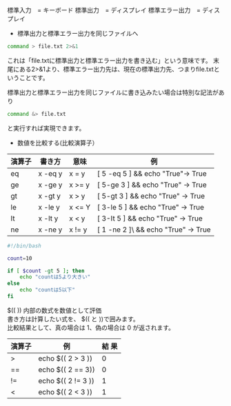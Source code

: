 標準入力　= キーボード
標準出力　= ディスプレイ
標準エラー出力　= ディスプレイ


- 標準出力と標準エラー出力を同じファイルへ
```bash
command > file.txt 2>&1
```

これは「file.txtに標準出力と標準エラー出力を書き込む」という意味です。
末尾にある2>&1より、標準エラー出力先は、現在の標準出力先、つまりfile.txtということです。

標準出力と標準エラー出力を同じファイルに書き込みたい場合は特別な記法があり
```sh
command &> file.txt
```
と実行すれば実現できます。


- 数値を比較する(比較演算子）

| 演算子 | 書き方 | 意味 | 例  |
|-----|------|-------|------|
| eq  | x -eq y | x = y | \[ 5 -eq 5 \] && echo "True"→ True |
| ge  | x -ge y | x >= y | \[ 5-ge 3 \] && echo "True" → True |
| gt  | x -gt y | x > y | \[ 5-gt 3 \] && echo "True" → True |
| le  | x -le y | x <= Y | \[ 3-le 5 \] && echo "True" → True |
| It  | x -lt y | x < y | \[ 3-It 5 \] && echo "True" → True |
| ne  | x -ne y | x != y | \[ 1 -ne 2 ]\ && echo "True" → True |

```bash
#!/bin/bash

count=10

if [ $count -gt 5 ]; then
    echo "countは5より大きい"
else
    echo "countは5以下"
fi
```


$(( )) 内部の数式を数値として評価  
書き方は計算したい式を、 $(( と ))で囲みます。  
比較結果として、真の場合は 1、偽の場合は 0 が返されます。  

| 演算子 |  例  |  結 果  |
| ------ | ------| -----|
| >   | echo $(( 2 > 3 )) | 0 |
| ==  | echo $(( 2 == 3)) | 0 |
| !=  | echo $(( 2 != 3 )) | 1 |
| <   | echo $(( 2 < 3 ))  | 1 |


